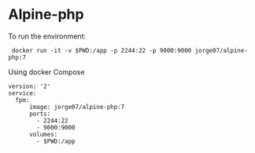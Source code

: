 # Alpine-php
To run the environment:

     docker run -it -v $PWD:/app -p 2244:22 -p 9000:9000 jorge07/alpine-php:7
 
Using docker Compose

    version: '2'
    service:
      fpm:
          image: jorge07/alpine-php:7
          ports:
            - 2244:22
            - 9000:9000
          volumes:
            - $PWD:/app
